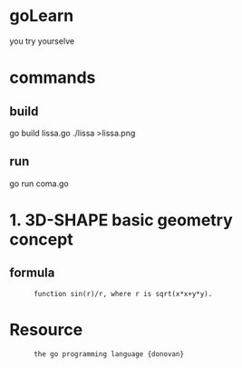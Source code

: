 # goLearn
you try yourselve

# commands
## build 
go build lissa.go
./lissa >lissa.png
## run
go run coma.go

# 1. 3D-SHAPE basic geometry concept
## formula
          function sin(r)/r, where r is sqrt(x*x+y*y).




# Resource
          the go programming language {donovan}
